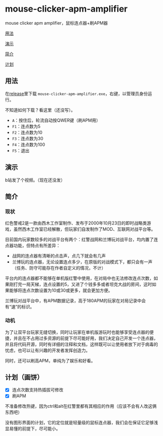 # mouse-clicker-apm-amplifier

mouse clicker apm amplifier，鼠标连点器+刷APM器

[用法](#用法)

[演示](#演示)

[简介](#简介)

[计划](#计划)

## 用法

在[release](https://github.com/keyork/mouse-clicker/releases/tag/v1.0.0)里下载 `mouse-clicker-apm-amplifier.exe`，右键，以管理员身份运行。

不知道如何下载？看这里（还没写）。

- `A`：按住后，轮流自动按QWER键（刷APM用）
- `F1`：连点数为5
- `F2`：连点数为10
- `F3`：连点数为30
- `F4`：连点数为100
- `F5`：退出

## 演示

b站发了个视频。（现在还没发）

## 简介

### 现状

红色警戒2是一款由西木工作室制作、发布于2000年10月23日的即时战略类游戏，虽然西木工作室已经解散，但玩家们自发制作了MOD、互联网对战平台等。

目前国内玩家数较多的对战平台有两个：红警战网和兰博玩对战平台，均内置了连点器功能，但特点有所差异：

- 战网的连点器有清晰的点击声，点几下就会有几声
- 兰博玩的连点器，无论设置连点多少，在原版的对战模式下，都只会有一声（任务、防守可能存在作者自定义的情况，不计）

平台内的连点器都不能够在单机版红警中使用，在对局中也无法修改连点次数，如果刚打完一局天梯，连点设置的5，又进了个钱多多或者坦克大战的房间，这时如果能够将连点次数设置为10或30或更多，就会更加方便。

兰博玩对战平台中，有APM数据记录，高于180APM的玩家在对局记录中会有“速”的标识。

### 动机

为了让双平台玩家无缝切换，同时让玩家在单机版游玩时也能够享受连点器的便捷，并且在不占用过多资源的前提下尽可能好用，我们决定自己开发一个连点器，并且将代码开源，同时有详细的注释和文档，这样既可以让使用者放下对于病毒的忧虑，也可以让有兴趣的开发者发挥创造力。

同时，还可以刷高APM，单纯为了娱乐和好看。

## 计划（画饼）

- [X] 连点次数支持热插拔可修改
- [X] 刷APM

不准备修改热键，因为ctrl和alt在红警里都有其相应的作用（应该不会有人改这俩东西吧）

没有图形界面的计划，它的定位就是轻量级的鼠标连点器，我们会在保证它足够浅显易懂的前提下，尽可能小。
